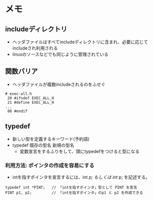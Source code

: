 # メモ


## includeディレクトリ
* ヘッダファイルはすべてincludeディレクトリに含まれ、必要に応じてincludeされ利用される
* linuxのソースなどでも同じように管理されている


## 関数バリア
* ヘッダファイルが複数includeされるのをふせぐ

```
# exec-all.h
 20 #ifndef EXEC_ALL_H
 21 #define EXEC_ALL_H
...
 80 #endif
```


## typedef
* 新しい型を定義するキーワード(予約語)
* typedef 既存の型名 新規の型名
    * 変数宣言をするふりをして、頭にtypedefをつけると型になる

### 利用方法: ポインタの作成を容易にする
* intを指すポインタを宣言するには、int *p; もしくは int* p; を記述する。

```
typedef int *PINT;   // 「intを指すポインタ」型として PINT を宣言
PINT p1, p2;         // 「intを指すポインタ」のp1 と p2 を作成できる
```

